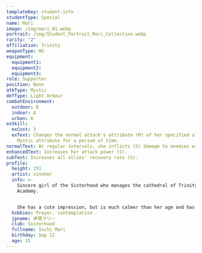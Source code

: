 ```yaml
---
templateKey: student-info
studentType: Special
name: Mari
image: /img/mari_01.webp
portrait: /img/Student_Portrait_Mari_Collection.webp
rarity: "2"
affiliation: Trinity
weaponType: HG
equipment:
  equipment1:
  equipment2:
  equipment3:
role: Supporter
position: None
atkType: Mystic
defType: Light Armour
combatEnvironment:
  outdoor: B
  indoor: A
  urban: A
exSkill:
  exCost: 3
  exText: Changes the normal attack's attribute (M) of her specified ally to
    Mystic attribute for a period of time.
normalText: At regular intervals, she inflicts (S) damage to enemies within a circle.
enhancedText: Increases her attack power (S).
subText: Increases all allies' recovery rate (S).
profile:
  height: 151
  artist: vinoker
  info: >-
    Sincere girl of the Sisterhood who manages the cathedral of Trinity
    Academy. 


    She has a cute impression, but is much calmer than her age and has a lot of character. She has a dream to become the best Sister of Trinity in the future.
  hobbies: Prayer, contemplation
  jpname: 伊落マリー
  club: Sisterhood
  fullname: Iochi Mari
  birthday: Sep 12
  age: 15
---
```

